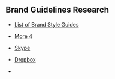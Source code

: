 Brand Guidelines Research
---------------------------


* [List of Brand Style Guides](http://www.logodesignlove.com/brand-identity-style-guides)



* [More 4](http://www.channel4.com/about_c4/styleguide/More4_Guidelines.pdf)

* [Skype](http://issuu.com/bondo/docs/skype_brand_book_-_look)


* [Dropbox](https://www.dropbox.com/branding#logo-colors)


* []()